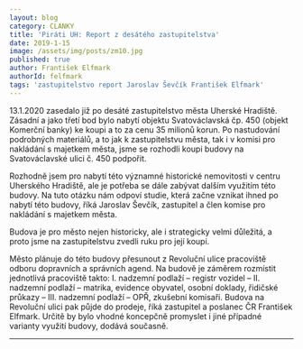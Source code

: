 ```yaml
---
layout: blog
category: CLANKY
title: 'Piráti UH: Report z desátého zastupitelstva'
date: 2019-1-15
image: /assets/img/posts/zm10.jpg
published: true
author: František Elfmark
authorId: felfmark
tags: 'zastupitelstvo report Jaroslav Ševčík František Elfmark'
---
```


13.1.2020 zasedalo již po desáté zastupitelstvo města Uherské Hradiště. Zásadní a jako třetí bod bylo nabytí objektu Svatováclavská čp. 450 (objekt Komerční banky) ke koupi a to za cenu 35 milionů korun. Po nastudování podrobných materiálů, a to jak k zastupitelstvu města, tak i v komisi pro nakládání s majetkem města, jsme se rozhodli koupi budovy na Svatováclavské ulici č. 450 podpořit.

Rozhodně jsem pro nabytí této významné historické nemovitosti v centru Uherského Hradiště, ale je potřeba se dále zabývat dalším využitím této budovy. Na tuto otázku nám odpoví studie, která začne vznikat ihned po nabytí této budovy, říká Jaroslav Ševčík, zastupitel a člen komise pro nakládání s majetkem města.

Budova je pro město nejen historicky, ale i strategicky velmi důležitá, a proto jsme na zastupitelstvu zvedli ruku pro její koupi.

Město plánuje do této budovy přesunout z Revoluční ulice pracoviště odboru dopravních a správních agend. Na budově je záměrem rozmístit jednotlivá pracoviště takto: I. nadzemní podlaží – registr vozidel – II. nadzemní podlaží – matrika, evidence obyvatel, osobní doklady, řidičské průkazy – III. nadzemní podlaží – OPŘ, zkušební komisaři. Budova na Revoluční ulici pak půjde do prodeje, říká zastupitel a poslanec ČR František Elfmark. Určitě by bylo vhodné koncepčně promyslet i jiné případné varianty využití budovy, dodává současně.

---
